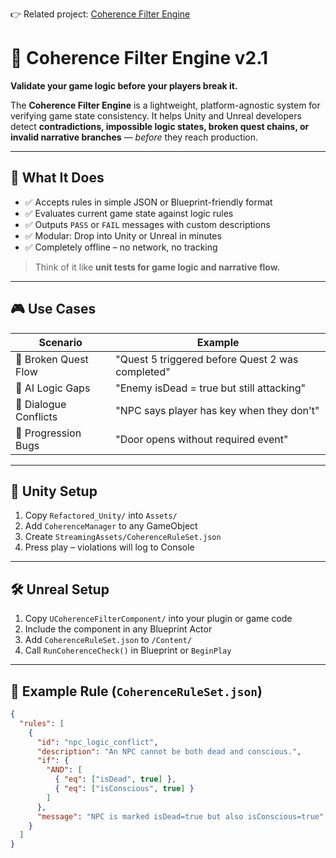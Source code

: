 👉 Related project: [Coherence Filter Engine](https://github.com/coherence-engine-v2/Coherence-filter-engine)


# 🎯 Coherence Filter Engine v2.1

**Validate your game logic before your players break it.**

The **Coherence Filter Engine** is a lightweight, platform-agnostic system for verifying game state consistency. It helps Unity and Unreal developers detect **contradictions, impossible logic states, broken quest chains, or invalid narrative branches** — *before* they reach production.

---

## 🧠 What It Does

- ✅ Accepts rules in simple JSON or Blueprint-friendly format
- ✅ Evaluates current game state against logic rules
- ✅ Outputs `PASS` or `FAIL` messages with custom descriptions
- ✅ Modular: Drop into Unity or Unreal in minutes
- ✅ Completely offline – no network, no tracking

> Think of it like **unit tests for game logic and narrative flow.**

---

## 🎮 Use Cases

| Scenario | Example |
|----------|---------|
| 🚫 Broken Quest Flow | "Quest 5 triggered before Quest 2 was completed" |
| 🤖 AI Logic Gaps | "Enemy isDead = true but still attacking" |
| 🧩 Dialogue Conflicts | "NPC says player has key when they don't" |
| 🔐 Progression Bugs | "Door opens without required event" |

---

## 🔧 Unity Setup

1. Copy `Refactored_Unity/` into `Assets/`
2. Add `CoherenceManager` to any GameObject
3. Create `StreamingAssets/CoherenceRuleSet.json`
4. Press play – violations will log to Console

---

## 🛠️ Unreal Setup

1. Copy `UCoherenceFilterComponent/` into your plugin or game code
2. Include the component in any Blueprint Actor
3. Add `CoherenceRuleSet.json` to `/Content/`
4. Call `RunCoherenceCheck()` in Blueprint or `BeginPlay`

---

## 🧪 Example Rule (`CoherenceRuleSet.json`)

```json
{
  "rules": [
    {
      "id": "npc_logic_conflict",
      "description": "An NPC cannot be both dead and conscious.",
      "if": {
        "AND": [
          { "eq": ["isDead", true] },
          { "eq": ["isConscious", true] }
        ]
      },
      "message": "NPC is marked isDead=true but also isConscious=true"
    }
  ]
}



